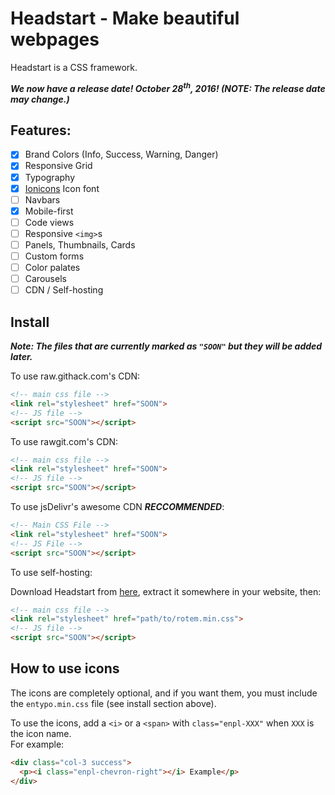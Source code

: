 # Headstart - Make beautiful webpages
Headstart is a CSS framework.

***We now have a release date! October 28<sup>th</sup>, 2016! (NOTE: The release date may change.)***

## Features:
- [x] Brand Colors (Info, Success, Warning, Danger)
- [x] Responsive Grid
- [x] Typography
- [x] [Ionicons](http://www.ionicons.com/) Icon font
- [ ] Navbars
- [x] Mobile-first
- [ ] Code views
- [ ] Responsive `<img>`s
- [ ] Panels, Thumbnails, Cards
- [ ] Custom forms
- [ ] Color palates
- [ ] Carousels
- [ ] CDN / Self-hosting

## Install
***Note: The files that are currently marked as `"SOON"` but they will be added later.***

To use raw.githack.com's CDN:
``` html
<!-- main css file -->
<link rel="stylesheet" href="SOON">
<!-- JS file -->
<script src="SOON"></script>
```

To use rawgit.com's CDN:
``` html
<!-- main css file -->
<link rel="stylesheet" href="SOON">
<!-- JS file -->
<script src="SOON"></script>
```

To use jsDelivr's awesome CDN ***RECCOMMENDED***:
``` html
<!-- Main CSS File -->
<link rel="stylesheet" href="SOON">
<!-- JS File -->
<script src="SOON"></script>
```

To use self-hosting:

Download Headstart from [here](), extract it somewhere in your website, then:
``` html
<!-- main css file -->
<link rel="stylesheet" href="path/to/rotem.min.css">
<!-- JS file -->
<script src="SOON"></script>
```

## How to use icons
The icons are completely optional, and if you want them, you must include the `entypo.min.css` file (see install section above).

To use the icons, add a `<i>` or a `<span>` with `class="enpl-XXX"` when `XXX` is the icon name. <br>
For example:
``` html
<div class="col-3 success">
  <p><i class="enpl-chevron-right"></i> Example</p>
</div>
```
